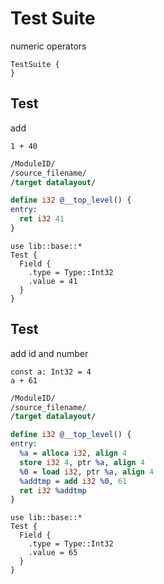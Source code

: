 # Test Suite
numeric operators

```cent
TestSuite {
}
```

## Test
add

```akela
1 + 40
```

```llvm
/ModuleID/
/source_filename/
/target datalayout/

define i32 @__top_level() {
entry:
  ret i32 41
}
```

```cent
use lib::base::*
Test {
  Field {
    .type = Type::Int32
    .value = 41
  }
}
```

## Test
add id and number

```akela
const a: Int32 = 4
a + 61
```

```llvm
/ModuleID/
/source_filename/
/target datalayout/

define i32 @__top_level() {
entry:
  %a = alloca i32, align 4
  store i32 4, ptr %a, align 4
  %0 = load i32, ptr %a, align 4
  %addtmp = add i32 %0, 61
  ret i32 %addtmp
}
```

```cent
use lib::base::*
Test {
  Field {
    .type = Type::Int32
    .value = 65
  }
}
```